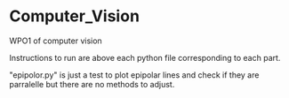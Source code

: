 # Computer_Vision
WPO1 of computer vision 

Instructions to run are above each python file corresponding to each part. 

"epipolor.py" is just a test to plot epipolar lines and check if they are 
parralelle but there are no methods to adjust. 

